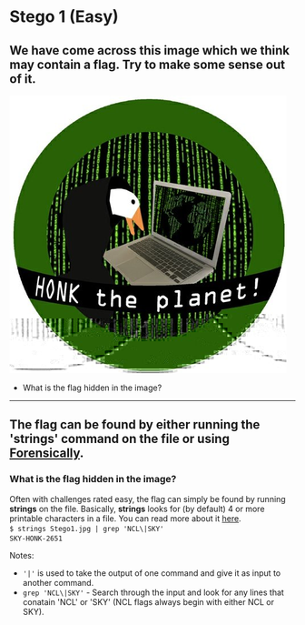 # Stego 1 (Easy)
## We have come across this image which we think may contain a flag. Try to make some sense out of it.

![stego1](./Stego1.jpg)

- What is the flag hidden in the image?

---

## The flag can be found by either running the 'strings' command on the file or using [Forensically](https://29a.ch/photo-forensics/).

### What is the flag hidden in the image?
Often with challenges rated easy, the flag can simply be found by running **strings** on the file. Basically, **strings** looks for (by default) 4 or more printable characters in a file. You can read more about it [here](https://linux.die.net/man/1/strings). <br>
`$ strings Stego1.jpg | grep 'NCL\|SKY'` <br>
`SKY-HONK-2651`

Notes:
- `'|'` is used to take the output of one command and give it as input to another command.
- `grep 'NCL\|SKY'` - Search through the input and look for any lines that conatain 'NCL' or 'SKY' (NCL flags always begin with either NCL or SKY).